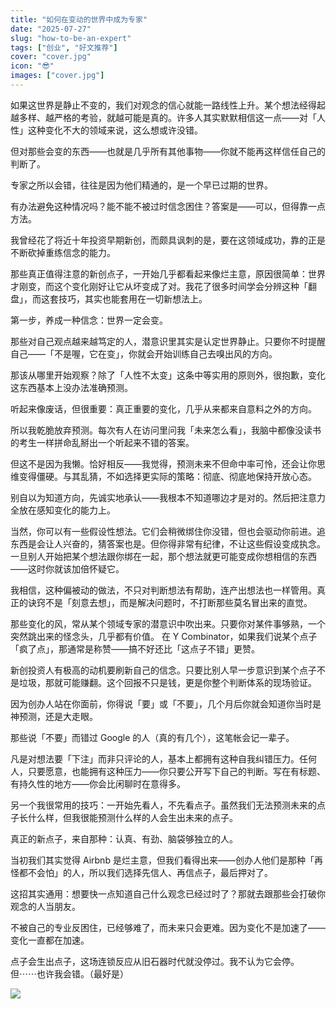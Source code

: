 ```yaml
---
title: "如何在变动的世界中成为专家"
date: "2025-07-27"
slug: "how-to-be-an-expert"
tags: ["创业", "好文推荐"]
cover: "cover.jpg"
icon: "😎"
images: ["cover.jpg"]
---
```

如果这世界是静止不变的，我们对观念的信心就能一路线性上升。某个想法经得起越多样、越严格的考验，就越可能是真的。许多人其实默默相信这一点——对「人性」这种变化不大的领域来说，这么想或许没错。



但对那些会变的东西——也就是几乎所有其他事物——你就不能再这样信任自己的判断了。



专家之所以会错，往往是因为他们精通的，是一个早已过期的世界。



有办法避免这种情况吗？能不能不被过时信念困住？答案是——可以，但得靠一点方法。



我曾经花了将近十年投资早期新创，而颇具讽刺的是，要在这领域成功，靠的正是不断砍掉重练信念的能力。



那些真正值得注意的新创点子，一开始几乎都看起来像烂主意，原因很简单：世界才刚变，而这个变化刚好让它从坏变成了对。我花了很多时间学会分辨这种「翻盘」，而这套技巧，其实也能套用在一切新想法上。



第一步，养成一种信念：世界一定会变。



那些对自己观点越来越笃定的人，潜意识里其实是认定世界静止。只要你不时提醒自己——「不是喔，它在变」，你就会开始训练自己去嗅出风的方向。



那该从哪里开始观察？除了「人性不太变」这条中等实用的原则外，很抱歉，变化这东西基本上没办法准确预测。



听起来像废话，但很重要：真正重要的变化，几乎从来都来自意料之外的方向。



所以我乾脆放弃预测。每次有人在访问里问我「未来怎么看」，我脑中都像没读书的考生一样拼命乱掰出一个听起来不错的答案。



但这不是因为我懒。恰好相反——我觉得，预测未来不但命中率可怜，还会让你思维变得僵硬。与其乱猜，不如选择更实际的策略：彻底、彻底地保持开放心态。



别自以为知道方向，先诚实地承认——我根本不知道哪边才是对的。然后把注意力全放在感知变化的能力上。



当然，你可以有一些假设性想法。它们会稍微绑住你没错，但也会驱动你前进。追东西是会让人兴奋的，猜答案也是。但你得非常有纪律，不让这些假设变成执念。
一旦别人开始把某个想法跟你绑在一起，那个想法就更可能变成你想相信的东西——这时你就该加倍怀疑它。



我相信，这种偏被动的做法，不只对判断想法有帮助，连产出想法也一样管用。真正的诀窍不是「刻意去想」，而是解决问题时，不打断那些莫名冒出来的直觉。



那些变化的风，常从某个领域专家的潜意识中吹出来。只要你对某件事够熟，一个突然跳出来的怪念头，几乎都有价值。
在 Y Combinator，如果我们说某个点子「疯了点」，那通常是称赞——搞不好还比「这点子不错」更赞。



新创投资人有极高的动机要刷新自己的信念。只要比别人早一步意识到某个点子不是垃圾，那就可能赚翻。这个回报不只是钱，更是你整个判断体系的现场验证。



因为创办人站在你面前，你得说「要」或「不要」，几个月后你就会知道你当时是神预测，还是大走眼。



那些说「不要」而错过 Google 的人（真的有几个），这笔帐会记一辈子。



凡是对想法要「下注」而非只评论的人，基本上都拥有这种自我纠错压力。任何人，只要愿意，也能拥有这种压力——你只要公开写下自己的判断。写在有标题、有持久性的地方——你会比闲聊时在意得多。



另一个我很常用的技巧：一开始先看人，不先看点子。虽然我们无法预测未来的点子长什么样，但我很能预测什么样的人会生出未来的点子。



真正的新点子，来自那种：认真、有劲、脑袋够独立的人。



当初我们其实觉得 Airbnb 是烂主意，但我们看得出来——创办人他们是那种「再怪都不会怕」的人，所以我们选择先信人、再信点子，最后押对了。



这招其实通用：想要快一点知道自己什么观念已经过时了？那就去跟那些会打破你观念的人当朋友。



不被自己的专业反困住，已经够难了，而未来只会更难。因为变化不是加速了——变化一直都在加速。



点子会生出点子，这场连锁反应从旧石器时代就没停过。我不认为它会停。
但⋯⋯也许我会错。（最好是）




![](https://prod-files-secure.s3.us-west-2.amazonaws.com/112d0858-5090-4d34-a606-b75eb8d65fd2/46476355-9cf3-4e99-9b7a-3531bc426380/1000202064.png?X-Amz-Algorithm=AWS4-HMAC-SHA256&X-Amz-Content-Sha256=UNSIGNED-PAYLOAD&X-Amz-Credential=ASIAZI2LB4665L5D7MCS%2F20250802%2Fus-west-2%2Fs3%2Faws4_request&X-Amz-Date=20250802T071331Z&X-Amz-Expires=3600&X-Amz-Security-Token=IQoJb3JpZ2luX2VjENb%2F%2F%2F%2F%2F%2F%2F%2F%2F%2FwEaCXVzLXdlc3QtMiJHMEUCIC%2BHbPsJXHtCiQkMvnmebCwKF7bBYaUFC%2BvqhVrIQYT5AiEAtzKCCrlmtpI%2BJzFJw3VqLsmJAixR6F7KW2GtD%2Bq6ww0qiAQI%2F%2F%2F%2F%2F%2F%2F%2F%2F%2F%2F%2FARAAGgw2Mzc0MjMxODM4MDUiDOVySDQBAT%2FwddmbDCrcAyKkG8Jvyibz2HPEyLVFjrlDQF48Bw5%2BwRfYYHwt%2FNOZY05BkeUCv%2BigTPRAhnnhpzoOKKSGPcuo23MGkmK4U%2BL7KH%2FpcDMcXaeDraPUKjYiDY%2FZPcvbDucxyPxX7S4HZLjadn5qpXcxtkJV7%2FSWlip4i81VC2RU9mOVHunYnSc2siUD3jnl6Oknw0AYRBzHdTMPe3Sz5iS2Nlj2%2B%2F7h%2FVDX3qgHLLuhDk4fyHyEgsV7ExEUrf3qCSe%2B%2FS6PYokVQvpC%2B48jt4mfu2qgu0TLvxuiPh0157ctf9qSzwsWjHCWc1tZZV9DpXlp4cTkPnTvzuKSFMtgJOcVOEtbUt6uWZFwoz1c5k5aOkMXD13zIAzWy9f4z38dELIt3Ji4bkmucRPedjVtk34nW95G7mb35QfVB9yEJXOW5t1uLkHTvCexzQ4mg7svcJkuNdLWv%2F6PIYqWNenB88YGQGmdkxrwz8TnDrVYAGdQ3bfeVIJRE0B7UtZJPYJj8iiqJ5uJCG8MCLJ1TiqnQpozGr1fEHa7IaalgzehUGegRLkDIdEJ5LSYBd6jL%2BHT1G3bi3%2Bvv22ojwJPZtAMeAksZjqs6leN0ASVGhaIQHcPHeeFgHPelHToWPSAYtILqxRq3FHWMNnVtsQGOqUBNX76fDQ5uAMC0wlkX%2Ftmk3ZLjGhGHy4iVMS5FCgeT01OqWII3ZDJMVL2QDDbAyxV9Coct%2BkIUOYLsVZEJYrJJYcl0VpDm%2BBfuvNN49EyuJGCrGxDxodfnZoQEIHldxxETtrhs5mYe4OLyu43KMwoInPy%2FZR0q3gRTnK8UrI%2FMcBHjVRTCHH033ajTL1pa7CukhYJ0u09Rbv1BkeNRcqOptEAtFwq&X-Amz-Signature=6aae41affc574437045e3fef23519ad970b03b617ecab34ea118abed8bf7b3cc&X-Amz-SignedHeaders=host&x-amz-checksum-mode=ENABLED&x-id=GetObject)

